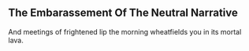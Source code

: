 The Embarassement Of The Neutral Narrative
------------------------------------------
And meetings of frightened lip the morning wheatfields you in its mortal lava.  
